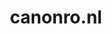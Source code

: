 ---
layout: post
title:  "canonro.nl"
internal_url:  "/dutchgov/canonro.nl.html"
subdomains_count: 2
all_subdomains_count: 3
urls_count: 2
ssl_rank: 100
http_rank: 75
url_link: /data/canonro.nl/urls.txt
all_subdomains_link: /data/canonro.nl/all_subdomains.txt
subdomains_link: /data/canonro.nl/subdomains.txt
categories: dutchgov
---